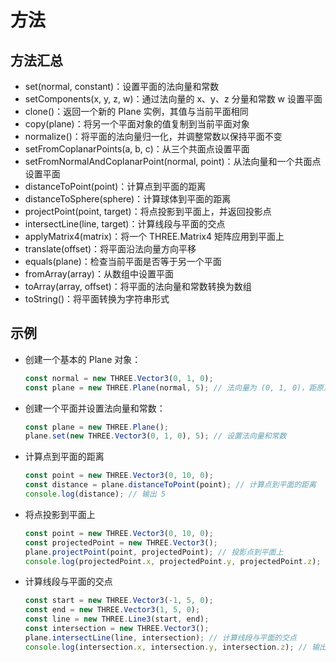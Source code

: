 # 方法

## 方法汇总

+ set(normal, constant)：设置平面的法向量和常数
+ setComponents(x, y, z, w)：通过法向量的 x、y、z 分量和常数 w 设置平面
+ clone()：返回一个新的 Plane 实例，其值与当前平面相同
+ copy(plane)：将另一个平面对象的值复制到当前平面对象
+ normalize()：将平面的法向量归一化，并调整常数以保持平面不变
+ setFromCoplanarPoints(a, b, c)：从三个共面点设置平面
+ setFromNormalAndCoplanarPoint(normal, point)：从法向量和一个共面点设置平面
+ distanceToPoint(point)：计算点到平面的距离
+ distanceToSphere(sphere)：计算球体到平面的距离
+ projectPoint(point, target)：将点投影到平面上，并返回投影点
+ intersectLine(line, target)：计算线段与平面的交点
+ applyMatrix4(matrix)：将一个 THREE.Matrix4 矩阵应用到平面上
+ translate(offset)：将平面沿法向量方向平移
+ equals(plane)：检查当前平面是否等于另一个平面
+ fromArray(array)：从数组中设置平面
+ toArray(array, offset)：将平面的法向量和常数转换为数组
+ toString()：将平面转换为字符串形式

## 示例

+ 创建一个基本的 Plane 对象：

  ```js
  const normal = new THREE.Vector3(0, 1, 0);
  const plane = new THREE.Plane(normal, 5); // 法向量为 (0, 1, 0)，距原点 5 个单位
  ```

+ 创建一个平面并设置法向量和常数：

  ```js
  const plane = new THREE.Plane();
  plane.set(new THREE.Vector3(0, 1, 0), 5); // 设置法向量和常数
  ```

+ 计算点到平面的距离

  ```js
  const point = new THREE.Vector3(0, 10, 0);
  const distance = plane.distanceToPoint(point); // 计算点到平面的距离
  console.log(distance); // 输出 5
  ```

+ 将点投影到平面上

  ```js
  const point = new THREE.Vector3(0, 10, 0);
  const projectedPoint = new THREE.Vector3();
  plane.projectPoint(point, projectedPoint); // 投影点到平面上
  console.log(projectedPoint.x, projectedPoint.y, projectedPoint.z); // 输出 (0, 5, 0)
  ```

+ 计算线段与平面的交点

  ```js
  const start = new THREE.Vector3(-1, 5, 0);
  const end = new THREE.Vector3(1, 5, 0);
  const line = new THREE.Line3(start, end);
  const intersection = new THREE.Vector3();
  plane.intersectLine(line, intersection); // 计算线段与平面的交点
  console.log(intersection.x, intersection.y, intersection.z); // 输出 (-1, 5, 0)
  ```
